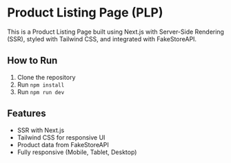 
# Product Listing Page (PLP)

This is a Product Listing Page built using Next.js with Server-Side Rendering (SSR), styled with Tailwind CSS, and integrated with FakeStoreAPI.

## How to Run

1. Clone the repository
2. Run `npm install`
3. Run `npm run dev`

## Features

- SSR with Next.js
- Tailwind CSS for responsive UI
- Product data from FakeStoreAPI
- Fully responsive (Mobile, Tablet, Desktop)
